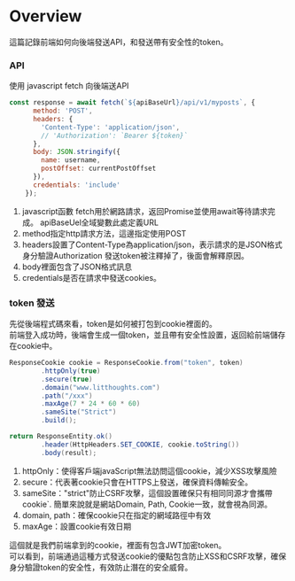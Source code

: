 # Overview

這篇記錄前端如何向後端發送API，和發送帶有安全性的token。

### API

使用 javascript fetch 向後端送API

```javascript
const response = await fetch(`${apiBaseUrl}/api/v1/myposts`, {
      method: 'POST',
      headers: {
        'Content-Type': 'application/json',
        // 'Authorization': `Bearer ${token}`
      },
      body: JSON.stringify({
        name: username,
        postOffset: currentPostOffset
      }),
      credentials: 'include'
    });
```

1.	javascript函數 fetch用於網路請求，返回Promise並使用await等待請求完成。
	apiBaseUel全域變數此處定義URL
2.	method指定http請求方法，這邊指定使用POST
3.	headers設置了Content-Type為application/json，表示請求的是JSON格式  
	身分驗證Authorization 發送token被注釋掉了，後面會解釋原因。
4.	body裡面包含了JSON格式訊息
5.	credentials是否在請求中發送cookies。  


### token 發送

先從後端程式碼來看，token是如何被打包到cookie裡面的。  
前端登入成功時，後端會生成一個token，並且帶有安全性設置，返回給前端儲存在cookie中。

```java
ResponseCookie cookie = ResponseCookie.from("token", token)
        .httpOnly(true)
        .secure(true)
        .domain("www.litthoughts.com")
        .path("/xxx")
        .maxAge(7 * 24 * 60 * 60)
        .sameSite("Strict")
        .build();

return ResponseEntity.ok()
        .header(HttpHeaders.SET_COOKIE, cookie.toString())
        .body(result);

```

1.	httpOnly：使得客戶端javaScript無法訪問這個cookie，減少XSS攻擊風險
2.	secure：代表著cookie只會在HTTPS上發送，確保資料傳輸安全。
3.	sameSite："strict"防止CSRF攻擊，這個設置確保只有相同同源才會攜帶cookie`.
	簡單來說就是網站Domain, Path, Cookie一致，就會視為同源。
4.	domain, path：確保cookie只在指定的網域路徑中有效
5.	maxAge：設置cookie有效日期

這個就是我們前端拿到的cookie，裡面有包含JWT加密token。  
可以看到，前端通過這種方式發送cookie的優點包含防止XSS和CSRF攻擊，確保身分驗證token的安全性，有效防止潛在的安全威脅。